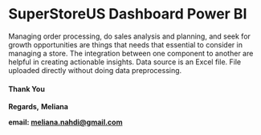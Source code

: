 # SuperStoreUS Dashboard Power BI

Managing order processing, do sales analysis and planning, and seek for growth opportunities are things that needs that essential to consider in managing a store. The integration between one component to another are helpful in creating actionable insights. Data source is an Excel file. File uploaded directly without doing data preprocessing.


#### Thank You
**Regards,**
**Meliana**

**email: meliana.nahdi@gmail.com**

